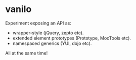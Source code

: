vanilo
======

Experiment exposing an API as:

* wrapper-style (jQuery, zepto etc).
* extended element prototypes (Prototype, MooTools etc).
* namespaced generics (YUI, dojo etc).

All at the same time!
